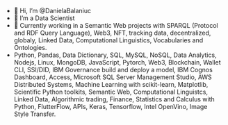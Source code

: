 - 👋 Hi, I’m @DanielaBalaniuc
- 👀 I’m a Data Scientist
- 🌱 Currently working in a Semantic Web projects with SPARQL (Protocol and RDF Query Language), Web3, NFT, tracking data, decentralized, globaly, Linked Data, Computational Linguistics, Vocabularies and Ontologies. 
- Python, Pandas, Data Dictionary, SQL, MySQL, NoSQL, Data Analytics, Nodejs, Linux, MongoDB, JavaScript, Pytorch, Web3, Blockchain, Wallet CLI, SSI/DID, IBM Governance build and deploy a model, IBM Cognos Dashboard, Access, Microsoft SQL Server Management Studio, AWS Distributed Systems, Machine Learning with scikit-learn, Matplotlib, Scientific Python toolkits, Semantic Web, Computational Linguistcs, Linked Data, Algorithmic trading, Finance, Statistics and Calculus with Python, FlutterFlow, APIs, Keras, Tensorflow, Intel OpenVino, Image Style Transfer.


<!---
DanielaBalaniuc/DanielaBalaniuc is a ✨ special ✨ repository because its `README.md` (this file) appears on your GitHub profile.
You can click the Preview link to take a look at your changes.
--->

